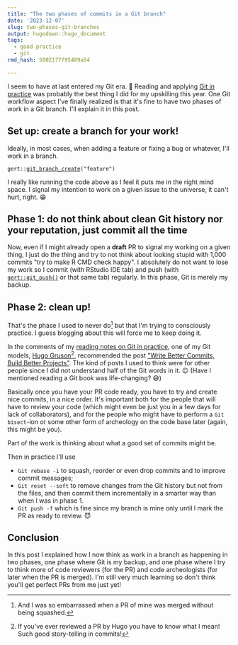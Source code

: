 ```yaml
---
title: "The two phases of commits in a Git branch"
date: '2023-12-07'
slug: two-phases-git-branches
output: hugodown::hugo_document
tags:
  - good practice
  - git
rmd_hash: 5002177f95489a54

---
```


I seem to have at last entered my Git era. :tada: Reading and applying [Git in practice](/2023/11/01/reading-notes-git-in-practice/) was probably the best thing I did for my upskilling this year. One Git workflow aspect I've finally realized is that it's fine to have two phases of work in a Git branch. I'll explain it in this post.

## Set up: create a branch for your work!

Ideally, in most cases, when adding a feature or fixing a bug or whatever, I'll work in a branch.

<div class="highlight">

<pre class='chroma'><code class='language-r' data-lang='r'><span><span class='nf'>gert</span><span class='nf'>::</span><span class='nf'><a href='https://docs.ropensci.org/gert/reference/git_branch.html'>git_branch_create</a></span><span class='o'>(</span><span class='s'>"feature"</span><span class='o'>)</span></span></code></pre>

</div>

I really like running the code above as I feel it puts me in the right mind space. I signal my intention to work on a given issue to the universe, it can't hurt, right. :grin:

## Phase 1: do not think about clean Git history nor your reputation, just commit all the time

Now, even if I might already open a **draft** PR to signal my working on a given thing, I just do the thing and try to not think about looking stupid with 1,000 commits "try to make R CMD check happy". I absolutely do not want to lose my work so I commit (with RStudio IDE tab) and push (with [`gert::git_push()`](https://docs.ropensci.org/gert/reference/git_fetch.html) or that same tab) regularly. In this phase, Git is merely my backup.

## Phase 2: clean up!

That's the phase I used to never do[^1] but that I'm trying to consciously practice. I guess blogging about this will force me to keep doing it.

In the comments of my [reading notes on Git in practice](/2023/11/01/reading-notes-git-in-practice/), one of my Git models, [Hugo Gruson](https://github.com/Bisaloo)[^2], recommended the post ["Write Better Commits, Build Better Projects"](https://github.blog/2022-06-30-write-better-commits-build-better-projects/). The kind of posts I used to think were for other people since I did not understand half of the Git words in it. :wink: (Have I mentioned reading a Git book was life-changing? :sweat_smile:)

Basically once you have your PR code ready, you have to try and create nice commits, in a nice order. It's important both for the people that will have to review your code (which might even be just you in a few days for lack of collaborators), and for the people who might have to perform a `Git bisect`-ion or some other form of archeology on the code base later (again, this might be you).

Part of the work is thinking about what a good set of commits might be.

Then in practice I'll use

-   `Git rebase -i` to squash, reorder or even drop commits and to improve commit messages;
-   `Git reset --soft` to remove changes from the Git history but not from the files, and then commit them incrementally in a smarter way than when I was in phase 1.
-   `Git push -f` which is fine since my branch is mine only until I mark the PR as ready to review. :smiling_imp:

## Conclusion

In this post I explained how I now think as work in a branch as happening in two phases, one phase where Git is my backup, and one phase where I try to think more of code reviewers (for the PR) and code archeologists (for later when the PR is merged). I'm still very much learning so don't think you'll get perfect PRs from me just yet!

[^1]: And I was so embarrassed when a PR of mine was merged without being squashed.

[^2]: If you've ever reviewed a PR by Hugo you have to know what I mean! Such good story-telling in commits!

